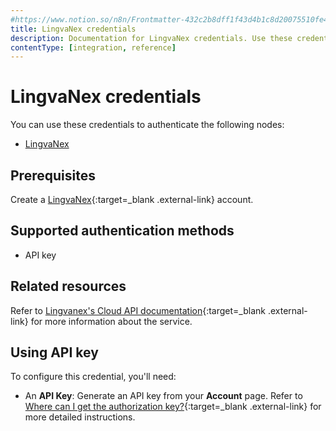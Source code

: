 ```yaml
---
#https://www.notion.so/n8n/Frontmatter-432c2b8dff1f43d4b1c8d20075510fe4
title: LingvaNex credentials
description: Documentation for LingvaNex credentials. Use these credentials to authenticate LingvaNex in n8n, a workflow automation platform.
contentType: [integration, reference]
---
```


# LingvaNex credentials

You can use these credentials to authenticate the following nodes:

- [LingvaNex](/integrations/builtin/app-nodes/n8n-nodes-base.lingvanex.md)

## Prerequisites

Create a [LingvaNex](https://lingvanex.com){:target=_blank .external-link} account.

## Supported authentication methods

- API key

## Related resources

Refer to [Lingvanex's Cloud API documentation](https://docs.lingvanex.com/reference/overview){:target=_blank .external-link} for more information about the service.

## Using API key

To configure this credential, you'll need:

- An **API Key**: Generate an API key from your **Account** page. Refer to [Where can I get the authorization key?](https://docs.lingvanex.com/reference/translator-service-faq#where-can-i-get-the-authorization-key){:target=_blank .external-link} for more detailed instructions.


